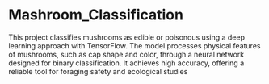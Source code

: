 # Mashroom_Classification
This project classifies mushrooms as edible or poisonous using a deep learning approach with TensorFlow. The model processes physical features of mushrooms, such as cap shape and color, through a neural network designed for binary classification. It achieves high accuracy, offering a reliable tool for foraging safety and ecological studies

